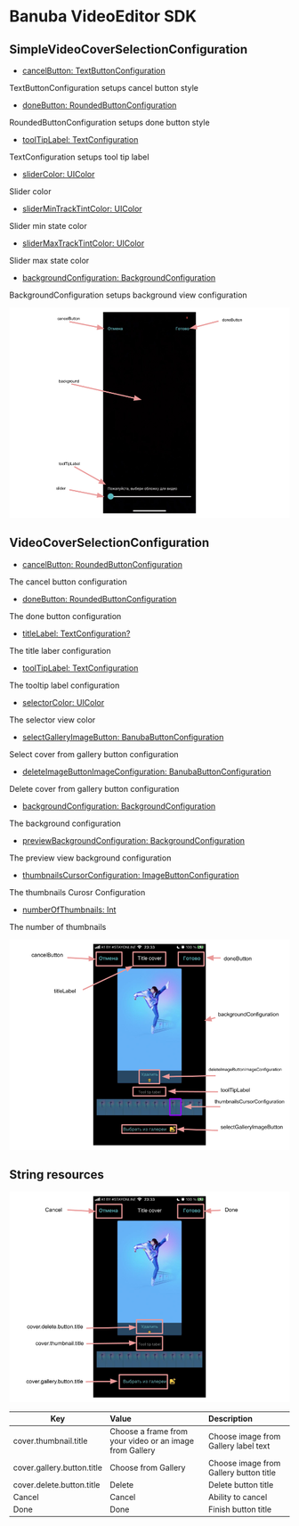 # Banuba VideoEditor SDK
##  SimpleVideoCoverSelectionConfiguration

- [cancelButton: TextButtonConfiguration](/Example/Example/Extension/CoverConfiguration.swift#L8)

TextButtonConfiguration setups cancel button style

- [doneButton: RoundedButtonConfiguration](/Example/Example/Extension/CoverConfiguration.swift#L9)

RoundedButtonConfiguration setups done button style

- [toolTipLabel: TextConfiguration](/Example/Example/Extension/CoverConfiguration.swift#L25)

TextConfiguration setups tool tip label

- [sliderColor: UIColor](/Example/Example/Extension/CoverConfiguration.swift#L32)

Slider color

- [sliderMinTrackTintColor: UIColor](/Example/Example/Extension/CoverConfiguration.swift#L33)

Slider min state color

- [sliderMaxTrackTintColor: UIColor](/Example/Example/Extension/CoverConfiguration.swift#L34)

Slider max state color

- [backgroundConfiguration: BackgroundConfiguration](/Example/Example/Extension/CoverConfiguration.swift#L35)

BackgroundConfiguration setups background view configuration

![img](screenshots/CoverScreen.png)

##  VideoCoverSelectionConfiguration

- [cancelButton: RoundedButtonConfiguration](/Example/Example/Extension/CoverConfiguration.swift#L42)

The cancel button configuration

- [doneButton: RoundedButtonConfiguration](/Example/Example/Extension/CoverConfiguration.swift#L46)

The done button configuration

- [titleLabel: TextConfiguration?](/Example/Example/Extension/CoverConfiguration.swift#L50)

The title laber configuration

- [toolTipLabel: TextConfiguration](/Example/Example/Extension/CoverConfiguration.swift#L51)

The tooltip label configuration

- [selectorColor: UIColor](/Example/Example/Extension/CoverConfiguration.swift#L52)

The selector view color
  
- [selectGalleryImageButton: BanubaButtonConfiguration](/Example/Example/Extension/CoverConfiguration.swift#L53)

Select cover from gallery button configuration

- [deleteImageButtonImageConfiguration: BanubaButtonConfiguration](/Example/Example/Extension/CoverConfiguration.swift#L54)

Delete cover from gallery button configuration

- [backgroundConfiguration: BackgroundConfiguration](/Example/Example/Extension/CoverConfiguration.swift#L55)
  
The background configuration 

- [previewBackgroundConfiguration: BackgroundConfiguration](/Example/Example/Extension/CoverConfiguration.swift#L56)

The preview view background configuration

- [thumbnailsCursorConfiguration: ImageButtonConfiguration](/Example/Example/Extension/CoverConfiguration.swift#L57)

The thumbnails Curosr Configuration

- [numberOfThumbnails: Int](/Example/Example/Extension/CoverConfiguration.swift#L58)

The number of thumbnails
  
![img](screenshots/VideoCoverSelectionConfiguration.png)

## String resources

![img](screenshots/CoverLocalization.png)

| Key        |      Value      |   Description |
| ------------- | :----------- | :------------- |
| cover.thumbnail.title | Choose a frame from your video or an image from Gallery | Choose image from Gallery label text
| cover.gallery.button.title | Choose from Gallery | Choose image from Gallery button title
| cover.delete.button.title | Delete | Delete button title
| Cancel | Cancel | Ability to cancel
| Done | Done | Finish button title
